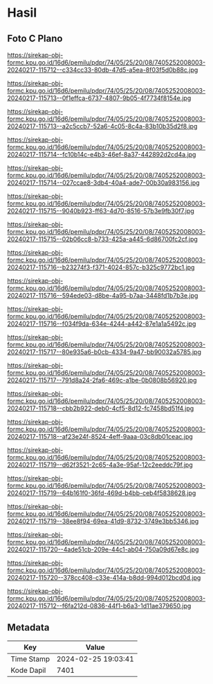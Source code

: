 # Hasil

## Foto C Plano

https://sirekap-obj-formc.kpu.go.id/16d6/pemilu/pdpr/74/05/25/20/08/7405252008003-20240217-115712--c334cc33-80db-47d5-a5ea-8f03f5d0b88c.jpg

https://sirekap-obj-formc.kpu.go.id/16d6/pemilu/pdpr/74/05/25/20/08/7405252008003-20240217-115713--0f1effca-6737-4807-9b05-4f7734f8154e.jpg

https://sirekap-obj-formc.kpu.go.id/16d6/pemilu/pdpr/74/05/25/20/08/7405252008003-20240217-115713--a2c5ccb7-52a6-4c05-8c4a-83b10b35d2f8.jpg

https://sirekap-obj-formc.kpu.go.id/16d6/pemilu/pdpr/74/05/25/20/08/7405252008003-20240217-115714--fc10b14c-e4b3-46ef-8a37-442892d2cd4a.jpg

https://sirekap-obj-formc.kpu.go.id/16d6/pemilu/pdpr/74/05/25/20/08/7405252008003-20240217-115714--027ccae8-3db4-40a4-ade7-00b30a983156.jpg

https://sirekap-obj-formc.kpu.go.id/16d6/pemilu/pdpr/74/05/25/20/08/7405252008003-20240217-115715--9040b923-ff63-4d70-8516-57b3e9fb30f7.jpg

https://sirekap-obj-formc.kpu.go.id/16d6/pemilu/pdpr/74/05/25/20/08/7405252008003-20240217-115715--02b06cc8-b733-425a-a445-6d86700fc2cf.jpg

https://sirekap-obj-formc.kpu.go.id/16d6/pemilu/pdpr/74/05/25/20/08/7405252008003-20240217-115716--b23274f3-f371-4024-857c-b325c9772bc1.jpg

https://sirekap-obj-formc.kpu.go.id/16d6/pemilu/pdpr/74/05/25/20/08/7405252008003-20240217-115716--594ede03-d8be-4a95-b7aa-3448fd1b7b3e.jpg

https://sirekap-obj-formc.kpu.go.id/16d6/pemilu/pdpr/74/05/25/20/08/7405252008003-20240217-115716--f034f9da-634e-4244-a442-87e1a1a5492c.jpg

https://sirekap-obj-formc.kpu.go.id/16d6/pemilu/pdpr/74/05/25/20/08/7405252008003-20240217-115717--80e935a6-b0cb-4334-9a47-bb90032a5785.jpg

https://sirekap-obj-formc.kpu.go.id/16d6/pemilu/pdpr/74/05/25/20/08/7405252008003-20240217-115717--791d8a24-2fa6-469c-a1be-0b0808b56920.jpg

https://sirekap-obj-formc.kpu.go.id/16d6/pemilu/pdpr/74/05/25/20/08/7405252008003-20240217-115718--cbb2b922-deb0-4cf5-8d12-fc7458bd51f4.jpg

https://sirekap-obj-formc.kpu.go.id/16d6/pemilu/pdpr/74/05/25/20/08/7405252008003-20240217-115718--af23e24f-8524-4eff-9aaa-03c8db01ceac.jpg

https://sirekap-obj-formc.kpu.go.id/16d6/pemilu/pdpr/74/05/25/20/08/7405252008003-20240217-115719--d62f3521-2c65-4a3e-95af-12c2eeddc79f.jpg

https://sirekap-obj-formc.kpu.go.id/16d6/pemilu/pdpr/74/05/25/20/08/7405252008003-20240217-115719--64b161f0-36fd-469d-b4bb-ceb4f5838628.jpg

https://sirekap-obj-formc.kpu.go.id/16d6/pemilu/pdpr/74/05/25/20/08/7405252008003-20240217-115719--38ee8f94-69ea-41d9-8732-3749e3bb5346.jpg

https://sirekap-obj-formc.kpu.go.id/16d6/pemilu/pdpr/74/05/25/20/08/7405252008003-20240217-115720--4ade51cb-209e-44c1-ab04-750a09d67e8c.jpg

https://sirekap-obj-formc.kpu.go.id/16d6/pemilu/pdpr/74/05/25/20/08/7405252008003-20240217-115720--378cc408-c33e-414a-b8dd-994d012bcd0d.jpg

https://sirekap-obj-formc.kpu.go.id/16d6/pemilu/pdpr/74/05/25/20/08/7405252008003-20240217-115712--f6fa212d-0836-44f1-b6a3-1d11ae379650.jpg


## Metadata

| Key        | Value               |
| ---------- | ------------------- |
| Time Stamp | 2024-02-25 19:03:41 |
| Kode Dapil | 7401                |



